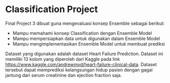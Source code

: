 # Classification Project

Final Project 3 dibuat guna mengevaluasi konsep Ensemble sebagai berikut:
- Mampu memahami konsep Classification dengan Ensemble Model
- Mampu mempersiapkan data untuk digunakan dalam Ensemble Model
- Mampu mengimplementasikan Ensemble Model untuk membuat prediksi 

Dataset yang digunakan adalah dataset Heart Failure Prediction. Dataset ini memiliki 13 kolom yang diperoleh dari Kaggle pada link https://www.kaggle.com/andrewmvd/heart-failure-clinical-data. Dataset tersebut dapat memprediksi kelangsungan hidup pasien dengan gagal jantung dari serum creatinine dan ejection fraction saja. 

